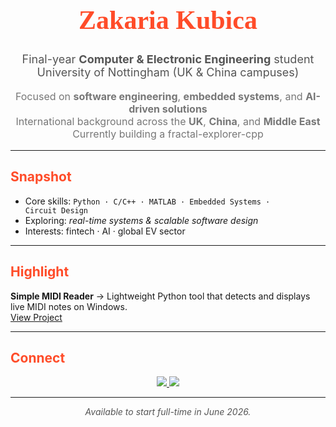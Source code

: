 <h1 align="center" style="font-family:Arial Black; font-size:42px; color:#FF4C29;">
  Zakaria Kubica
</h1>

<p align="center" style="font-size:18px; color:#555;">
  Final-year <b>Computer & Electronic Engineering</b> student  
  University of Nottingham (UK & China campuses)
</p>

<p align="center" style="font-size:16px; color:#777;">
  Focused on <b>software engineering</b>, <b>embedded systems</b>, and <b>AI-driven solutions</b><br>
  International background across the <b>UK</b>, <b>China</b>, and <b>Middle East</b><br>
  Currently building a fractal-explorer-cpp
</p>

---

<h2 style="color:#FF4C29;">Snapshot</h2>

- Core skills: <code>Python · C/C++ · MATLAB · Embedded Systems · Circuit Design</code>  
- Exploring: <i>real-time systems & scalable software design</i>  
- Interests: fintech · AI · global EV sector  

---

<h2 style="color:#FF4C29;">Highlight</h2>

<b>Simple MIDI Reader</b> → Lightweight Python tool that detects and displays live MIDI notes on Windows.  
<a href="https://github.com/zakariakubica/midi-reader">View Project</a>

---

<h2 style="color:#FF4C29;">Connect</h2>

<p align="center">
  <a href="https://www.linkedin.com/in/zakaria-kubica-7a7693379/">
    <img src="https://img.shields.io/badge/LinkedIn-0A66C2?style=for-the-badge&logo=linkedin&logoColor=white"/>
  </a>
  <a href="mailto:zakariakubica@gmail.com">
    <img src="https://img.shields.io/badge/Email-D14836?style=for-the-badge&logo=gmail&logoColor=white"/>
  </a>
</p>

---

<p align="center" style="color:#555;">
  <i>Available to start full-time in June 2026.</i>
</p>
